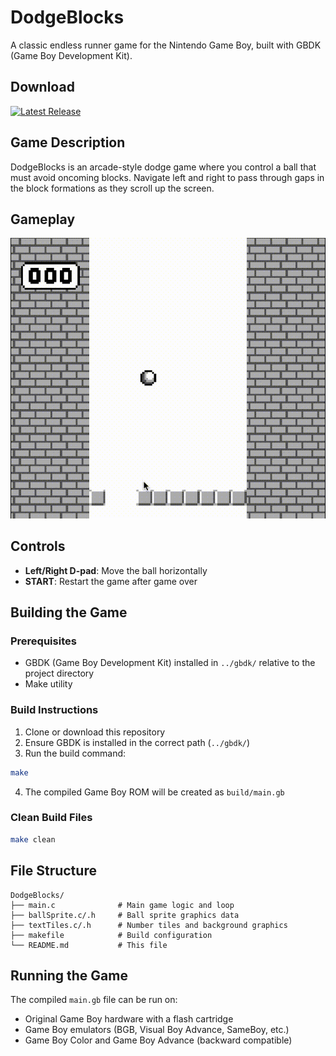 # DodgeBlocks

A classic endless runner game for the Nintendo Game Boy, built with GBDK (Game Boy Development Kit).

## Download
[![Latest Release](https://img.shields.io/github/v/release/lightoshadow/dodgeBlocks)](../../releases/latest)

## Game Description

DodgeBlocks is an arcade-style dodge game where you control a ball that must avoid oncoming blocks. Navigate left and right to pass through gaps in the block formations as they scroll up the screen.

## Gameplay

![Gameplay Demo](images/gameplay.gif)

## Controls

- **Left/Right D-pad**: Move the ball horizontally
- **START**: Restart the game after game over

## Building the Game

### Prerequisites

- GBDK (Game Boy Development Kit) installed in `../gbdk/` relative to the project directory
- Make utility

### Build Instructions

1. Clone or download this repository
2. Ensure GBDK is installed in the correct path (`../gbdk/`)
3. Run the build command:

```bash
make
```

4. The compiled Game Boy ROM will be created as `build/main.gb`

### Clean Build Files

```bash
make clean
```

## File Structure

```
DodgeBlocks/
├── main.c              # Main game logic and loop
├── ballSprite.c/.h     # Ball sprite graphics data
├── textTiles.c/.h      # Number tiles and background graphics
├── makefile            # Build configuration
└── README.md           # This file
```



## Running the Game

The compiled `main.gb` file can be run on:
- Original Game Boy hardware with a flash cartridge
- Game Boy emulators (BGB, Visual Boy Advance, SameBoy, etc.)
- Game Boy Color and Game Boy Advance (backward compatible)
